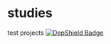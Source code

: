 # studies
test projects
[![DepShield Badge](https://depshield.sonatype.org/badges/alfrice/repository/depshield.svg)](git@github.com:alfrice/studies.git)
